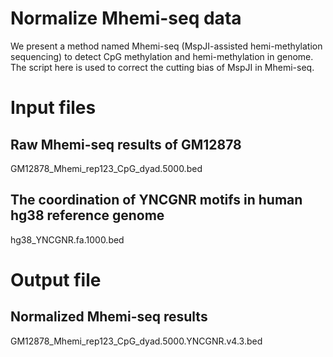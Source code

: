 # Normalize Mhemi-seq data
We present a method named Mhemi-seq (MspJI-assisted hemi-methylation sequencing) to detect CpG methylation and hemi-methylation in genome. The script here is used to correct the cutting bias of MspJI in Mhemi-seq. 

# Input files
## Raw Mhemi-seq results of GM12878
GM12878_Mhemi_rep123_CpG_dyad.5000.bed
## The coordination of YNCGNR motifs in human hg38 reference genome
hg38_YNCGNR.fa.1000.bed


# Output file
## Normalized Mhemi-seq results
GM12878_Mhemi_rep123_CpG_dyad.5000.YNCGNR.v4.3.bed
